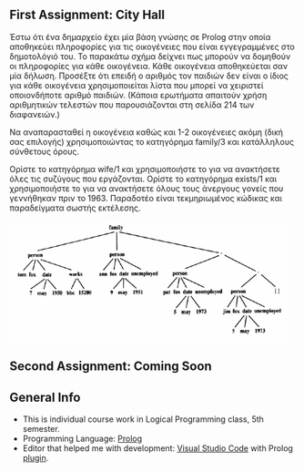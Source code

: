 ## First Assignment: City Hall
Έστω ότι ένα δημαρχείο έχει μία βάση γνώσης σε Prolog στην οποία αποθηκεύει πληροφορίες για τις οικογένειες που είναι εγγεγραμμένες στο δημοτολόγιό του. Το παρακάτω σχήμα δείχνει πως μπορούν να δομηθούν οι πληροφορίες για κάθε οικογένεια. Κάθε οικογένεια αποθηκεύεται σαν μία δήλωση. Προσέξτε ότι επειδή ο αριθμός τον παιδιών δεν είναι ο ίδιος για κάθε οικογένεια χρησιμοποιείται λίστα που μπορεί να χειριστεί οποιονδήποτε αριθμό παιδιών.  (Κάποια ερωτήματα απαιτούν χρήση αριθμητικών τελεστών που παρουσιάζονται στη σελίδα 214 των διαφανειών.)

Να αναπαρασταθεί η οικογένεια καθώς και 1-2 οικογένειες ακόμη (δική σας επιλογής) χρησιμοποιώντας το κατηγόρημα family/3 και κατάλληλους σύνθετους όρους. 

Ορίστε το κατηγόρημα wife/1 και χρησιμοποιήστε το για να ανακτήσετε όλες τις συζύγους που εργάζονται. Ορίστε το κατηγόρημα exists/1 και χρησιμοποιήστε το για να ανακτήσετε όλους τους άνεργους γονείς που γεννήθηκαν πριν το 1963.
Παραδοτέο είναι τεκμηριωμένος κώδικας και παραδείγματα σωστής εκτέλεσης.

![Alt text](https://github.com/vagman/City-Hall-Planner/blob/main/given_family_example.png)

## Second Assignment: Coming Soon

## General Info
* This is individual course work in Logical Programming class, 5th semester.
* Programming Language: [Prolog](https://www.swi-prolog.org/)
* Editor that helped me with development: [Visual Studio Code](https://code.visualstudio.com/) with Prolog [plugin](https://code.visualstudio.com/).
